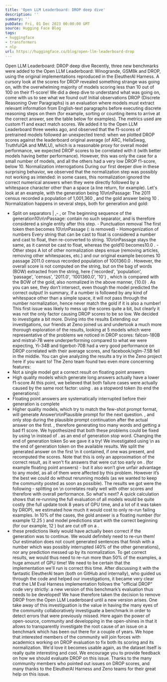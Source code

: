 ```yaml
---
title: 'Open LLM Leaderboard: DROP deep dive'
description: ''
summary: ''
pubDate: Fri, 01 Dec 2023 00:00:00 GMT
source: Hugging Face Blog
tags:
- huggingface
- transformers
- nlp
url: https://huggingface.co/blog/open-llm-leaderboard-drop
---
```


Open LLM Leaderboard: DROP deep dive
Recently, three new benchmarks were added to the Open LLM Leaderboard: Winogrande, GSM8k and DROP, using the original implementations reproduced in the EleutherAI Harness. A cursory look at the scores for DROP revealed something strange was going on, with the overwhelming majority of models scoring less than 10 out of 100 on their f1-score! We did a deep dive to understand what was going on, come with us to see what we found out!
Initial observations
DROP (Discrete Reasoning Over Paragraphs) is an evaluation where models must extract relevant information from English-text paragraphs before executing discrete reasoning steps on them (for example, sorting or counting items to arrive at the correct answer, see the table below for examples). The metrics used are custom f1 and exact match scores.
We added it to the Open LLM Leaderboard three weeks ago, and observed that the f1-scores of pretrained models followed an unexpected trend: when we plotted DROP scores against the leaderboard original average (of ARC, HellaSwag, TruthfulQA and MMLU), which is a reasonable proxy for overall model performance, we expected DROP scores to be correlated with it (with better models having better performance). However, this was only the case for a small number of models, and all the others had a very low DROP f1-score, below 10.
Normalization interrogations
During our first deeper dive in these surprising behavior, we observed that the normalization step was possibly not working as intended: in some cases, this normalization ignored the correct numerical answers when they were directly followed by a whitespace character other than a space (a line return, for example).
Let's look at an example, with the generation being 10\n\nPassage: The 2011 census recorded a population of 1,001,360
, and the gold answer being 10
.
Normalization happens in several steps, both for generation and gold:
- Split on separators
|
,-
, or
The beginning sequence of the generation10\n\nPassage:
contain no such separator, and is therefore considered a single entity after this step. - Punctuation removal
The first token then becomes
10\n\nPassage
(:
is removed) - Homogenization of numbers
Every string that can be cast to float is considered a number and cast to float, then re-converted to string.
10\n\nPassage
stays the same, as it cannot be cast to float, whereas the gold10
becomes10.0
. - Other steps
A lot of other normalization steps ensue (removing articles, removing other whitespaces, etc.) and our original example becomes
10 passage 2011.0 census recorded population of 1001360.0
.
However, the overall score is not computed on the string, but on the bag of words (BOW) extracted from the string, here {'recorded', 'population', 'passage', 'census', '2011.0', '1001360.0', '10'}
, which is compared with the BOW of the gold, also normalized in the above manner, {10.0}
. As you can see, they don’t intersect, even though the model predicted the correct output!
In summary, if a number is followed by any kind of whitespace other than a simple space, it will not pass through the number normalization, hence never match the gold if it is also a number! This first issue was likely to mess up the scores quite a bit, but clearly it was not the only factor causing DROP scores to be so low. We decided to investigate a bit more.
Diving into the results
Extending our investigations, our friends at Zeno joined us and undertook a much more thorough exploration of the results, looking at 5 models which were representative of the problems we noticed in DROP scores: falcon-180B and mistral-7B were underperforming compared to what we were expecting, Yi-34B and tigerbot-70B had a very good performance on DROP correlated with their average scores, and facebook/xglm-7.5B fell in the middle.
You can give analyzing the results a try in the Zeno project here if you want to!
The Zeno team found two even more concerning features:
- Not a single model got a correct result on floating point answers
- High quality models which generate long answers actually have a lower f1-score
At this point, we believed that both failure cases were actually caused by the same root factor: using .
as a stopword token (to end the generations):
- Floating point answers are systematically interrupted before their generation is complete
- Higher quality models, which try to match the few-shot prompt format, will generate
Answer\n\nPlausible prompt for the next question.
, and only stop during the plausible prompt continuation after the actual answer on the first.
, therefore generating too many words and getting a bad f1 score.
We hypothesized that both these problems could be fixed by using \n
instead of .
as an end of generation stop word.
Changing the end of generation token
So we gave it a try! We investigated using \n
as the end of generation token on the available results. We split the generated answer on the first \n
it contained, if one was present, and recomputed the scores.
Note that this is only an approximation of the correct result, as it won't fix answers that were cut too early on .
(for example floating point answers) - but it also won’t give unfair advantage to any model, as all of them were affected by this problem.
However it’s the best we could do without rerunning models (as we wanted to keep the community posted as soon as possible).
The results we got were the following - splitting on \n
correlates really well with other scores and therefore with overall performance.
So what's next?
A quick calculation shows that re-running the full evaluation of all models would be quite costly (the full update took 8 years of GPU time, and a lot of it was taken by DROP), we estimated how much it would cost to only re-run failing examples.
In 10% of the cases, the gold answer is a floating number (for example 12.25
) and model predictions start with the correct beginning (for our example, 12
) but are cut off on a .
- these predictions likely would have actually been correct if the generation was to continue. We would definitely need to re-run them!
Our estimation does not count generated sentences that finish with a number which was possibly interrupted (40% of the other generations), nor any prediction messed up by its normalization.
To get correct results, we would thus need to re-run more than 50% of the examples, a huge amount of GPU time! We need to be certain that the implementation we'll run is correct this time.
After discussing it with the fantastic EleutherAI team (both on GitHub and internally), who guided us through the code and helped our investigations, it became very clear that the LM Eval Harness implementation follows the "official DROP" code very strictly: a new version of this benchmark’s evaluation thus needs to be developed! We have therefore taken the decision to remove DROP from the Open LLM Leaderboard until a new version arises.
One take away of this investiguation is the value in having the many eyes of the community collaboratively investiguate a benchmark in order to detect errors that were previously missed. Here again the power of open-source, community and developping in the open-shines in that it allows to transparently investigate the root cause of an issue on a benchmark which has been out there for a couple of years.
We hope that interested members of the community will join forces with academics working on DROP evaluation to fix both its scoring and its normalization. We'd love it becomes usable again, as the dataset itself is really quite interesting and cool. We encourage you to provide feedback on how we should evaluate DROP on this issue.
Thanks to the many community members who pointed out issues on DROP scores, and many thanks to the EleutherAI Harness and Zeno teams for their great help on this issue.